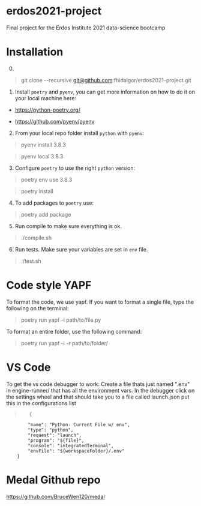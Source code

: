 # erdos2021-project
Final project for the Erdos Institute 2021 data-science bootcamp

# Installation

0.
 
> git clone --recursive git@github.com:fhidalgor/erdos2021-project.git
    
1. Install `poetry` and `pyenv`, you can get more information on how to do it on your local machine here:

* https://python-poetry.org/

* https://github.com/pyenv/pyenv

2. From your local repo folder install `python` with `pyenv`:

> pyenv install 3.8.3

> pyenv local 3.8.3

3. Configure `poetry` to use the right `python` version:

> poetry env use 3.8.3

> poetry install

4. To add packages to `poetry` use:
> poetry add package

5. Run compile to make sure everything is ok.
> ./compile.sh

6. Run tests. Make sure your variables are set in `env` file.
> ./test.sh

# Code style YAPF
To format the code, we use yapf. If you want to format a single file, type the following on the terminal:
> poetry run yapf -i path/to/file.py

To format an entire folder, use the following command:
> poetry run yapf -i -r path/to/folder/

# VS Code
To get the vs code debugger to work:
Create a file thats just named ".env" in engine-runner/ that has all the environment vars.
In the debugger click on the settings wheel and that should take you to a file called launch.json
put this in the configurations list
>        {
            "name": "Python: Current File w/ env",
            "type": "python",
            "request": "launch",
            "program": "${file}",
            "console": "integratedTerminal",
            "envFile": "${workspaceFolder}/.env"
        }
        
# Medal Github repo
https://github.com/BruceWen120/medal
